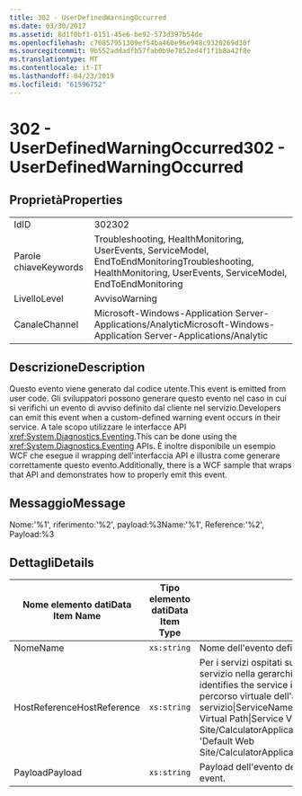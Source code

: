 ```yaml
---
title: 302 - UserDefinedWarningOccurred
ms.date: 03/30/2017
ms.assetid: 8d1f0bf1-0151-45e6-be92-573d397b54de
ms.openlocfilehash: c70857951309ef54ba460e96e948c9320269d30f
ms.sourcegitcommit: 9b552addadfb57fab0b9e7852ed4f1f1b8a42f8e
ms.translationtype: MT
ms.contentlocale: it-IT
ms.lasthandoff: 04/23/2019
ms.locfileid: "61596752"
---
```

# <a name="302---userdefinedwarningoccurred"></a><span data-ttu-id="471c7-102">302 - UserDefinedWarningOccurred</span><span class="sxs-lookup"><span data-stu-id="471c7-102">302 - UserDefinedWarningOccurred</span></span>
## <a name="properties"></a><span data-ttu-id="471c7-103">Proprietà</span><span class="sxs-lookup"><span data-stu-id="471c7-103">Properties</span></span>  
  
|||  
|-|-|  
|<span data-ttu-id="471c7-104">Id</span><span class="sxs-lookup"><span data-stu-id="471c7-104">ID</span></span>|<span data-ttu-id="471c7-105">302</span><span class="sxs-lookup"><span data-stu-id="471c7-105">302</span></span>|  
|<span data-ttu-id="471c7-106">Parole chiave</span><span class="sxs-lookup"><span data-stu-id="471c7-106">Keywords</span></span>|<span data-ttu-id="471c7-107">Troubleshooting, HealthMonitoring, UserEvents, ServiceModel, EndToEndMonitoring</span><span class="sxs-lookup"><span data-stu-id="471c7-107">Troubleshooting, HealthMonitoring, UserEvents, ServiceModel, EndToEndMonitoring</span></span>|  
|<span data-ttu-id="471c7-108">Livello</span><span class="sxs-lookup"><span data-stu-id="471c7-108">Level</span></span>|<span data-ttu-id="471c7-109">Avviso</span><span class="sxs-lookup"><span data-stu-id="471c7-109">Warning</span></span>|  
|<span data-ttu-id="471c7-110">Canale</span><span class="sxs-lookup"><span data-stu-id="471c7-110">Channel</span></span>|<span data-ttu-id="471c7-111">Microsoft-Windows-Application Server-Applications/Analytic</span><span class="sxs-lookup"><span data-stu-id="471c7-111">Microsoft-Windows-Application Server-Applications/Analytic</span></span>|  
  
## <a name="description"></a><span data-ttu-id="471c7-112">Descrizione</span><span class="sxs-lookup"><span data-stu-id="471c7-112">Description</span></span>  
 <span data-ttu-id="471c7-113">Questo evento viene generato dal codice utente.</span><span class="sxs-lookup"><span data-stu-id="471c7-113">This event is emitted from user code.</span></span> <span data-ttu-id="471c7-114">Gli sviluppatori possono generare questo evento nel caso in cui si verifichi un evento di avviso definito dal cliente nel servizio.</span><span class="sxs-lookup"><span data-stu-id="471c7-114">Developers can emit this event when a custom-defined warning event occurs in their service.</span></span> <span data-ttu-id="471c7-115">A tale scopo utilizzare le interfacce API <xref:System.Diagnostics.Eventing>.</span><span class="sxs-lookup"><span data-stu-id="471c7-115">This can be done using the <xref:System.Diagnostics.Eventing> APIs.</span></span> <span data-ttu-id="471c7-116">È inoltre disponibile un esempio WCF che esegue il wrapping dell'interfaccia API e illustra come generare correttamente questo evento.</span><span class="sxs-lookup"><span data-stu-id="471c7-116">Additionally, there is a WCF sample that wraps that API and demonstrates how to properly emit this event.</span></span>  
  
## <a name="message"></a><span data-ttu-id="471c7-117">Messaggio</span><span class="sxs-lookup"><span data-stu-id="471c7-117">Message</span></span>  
 <span data-ttu-id="471c7-118">Nome:'%1', riferimento:'%2', payload:%3</span><span class="sxs-lookup"><span data-stu-id="471c7-118">Name:'%1', Reference:'%2', Payload:%3</span></span>  
  
## <a name="details"></a><span data-ttu-id="471c7-119">Dettagli</span><span class="sxs-lookup"><span data-stu-id="471c7-119">Details</span></span>  
  
|<span data-ttu-id="471c7-120">Nome elemento dati</span><span class="sxs-lookup"><span data-stu-id="471c7-120">Data Item Name</span></span>|<span data-ttu-id="471c7-121">Tipo elemento dati</span><span class="sxs-lookup"><span data-stu-id="471c7-121">Data Item Type</span></span>|<span data-ttu-id="471c7-122">Descrizione</span><span class="sxs-lookup"><span data-stu-id="471c7-122">Description</span></span>|  
|--------------------|--------------------|-----------------|  
|<span data-ttu-id="471c7-123">Nome</span><span class="sxs-lookup"><span data-stu-id="471c7-123">Name</span></span>|`xs:string`|<span data-ttu-id="471c7-124">Nome dell'evento definito dall'utente.</span><span class="sxs-lookup"><span data-stu-id="471c7-124">The user-defined name of the event.</span></span>|  
|<span data-ttu-id="471c7-125">HostReference</span><span class="sxs-lookup"><span data-stu-id="471c7-125">HostReference</span></span>|`xs:string`|<span data-ttu-id="471c7-126">Per i servizi ospitati su Web, questo campo identifica in modo univoco il servizio nella gerarchia Web.</span><span class="sxs-lookup"><span data-stu-id="471c7-126">For Web-hosted services, this field uniquely identifies the service in the Web hierarchy.</span></span> <span data-ttu-id="471c7-127">Il formato viene definito come ' percorso virtuale dell'applicazione nome sito Web&#124;percorso virtuale del servizio&#124;ServiceName'.</span><span class="sxs-lookup"><span data-stu-id="471c7-127">Its format is defined as 'Web Site Name Application Virtual Path&#124;Service Virtual Path&#124;ServiceName'.</span></span> <span data-ttu-id="471c7-128">Esempio: ' Default Web Site/CalculatorApplication&#124;/CalculatorService.svc&#124;CalculatorService'.</span><span class="sxs-lookup"><span data-stu-id="471c7-128">Example: 'Default Web Site/CalculatorApplication&#124;/CalculatorService.svc&#124;CalculatorService'.</span></span>|  
|<span data-ttu-id="471c7-129">Payload</span><span class="sxs-lookup"><span data-stu-id="471c7-129">Payload</span></span>|`xs:string`|<span data-ttu-id="471c7-130">Payload dell'evento definito dall'utente.</span><span class="sxs-lookup"><span data-stu-id="471c7-130">The user-defined payload of the event.</span></span>|
